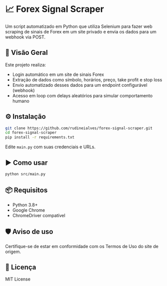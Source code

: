 # 📈 Forex Signal Scraper

Um script automatizado em Python que utiliza Selenium para fazer web scraping de sinais de Forex em um site privado e envia os dados para um webhook via POST.

## 🚀 Visão Geral

Este projeto realiza:

- Login automático em um site de sinais Forex
- Extração de dados como símbolo, horários, preço, take profit e stop loss
- Envio automatizado desses dados para um endpoint configurável (webhook)
- Acesso em loop com delays aleatórios para simular comportamento humano

## ⚙️ Instalação

```bash
git clone https://github.com/rudineialves/forex-signal-scraper.git
cd forex-signal-scraper
pip install -r requirements.txt
```

Edite `main.py` com suas credenciais e URLs.

## ▶️ Como usar

```bash
python src/main.py
```

## 📦 Requisitos

- Python 3.8+
- Google Chrome
- ChromeDriver compatível

## 🛡️ Aviso de uso

Certifique-se de estar em conformidade com os Termos de Uso do site de origem.

## 📄 Licença

MIT License
